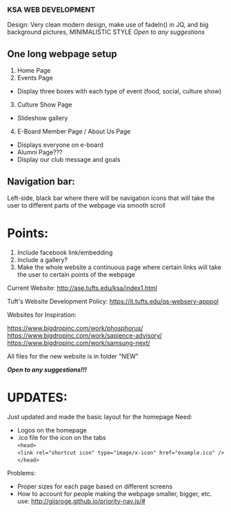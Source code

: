 ### KSA WEB DEVELOPMENT

Design: Very clean modern design, make use of fadeIn() in JQ, and big background pictures, MINIMALISTIC STYLE
*Open to any suggestions*


## One long webpage setup
1. Home Page
2. Events Page
  - Display three boxes with each type of event (food, social, culture show)
3. Culture Show Page
  - Slideshow gallery
4. E-Board Member Page / About Us Page
  - Displays everyone on e-board
  - Alumni Page???
  - Display our club message and goals
 
## Navigation bar:  
  Left-side, black bar where there will be navigation icons that will take the user to different parts of the webpage via smooth scroll

# Points: 
1. Include facebook link/embedding
2. Include a gallery?
3. Make the whole website a continuous page where certain links will take the user to certain points of the webpage

Current Website: http://ase.tufts.edu/ksa/index1.html

Tuft's Website Development Policy: https://it.tufts.edu/qs-webserv-apppol

Websites for Inspiration:

https://www.bigdropinc.com/work/phosphorus/  
https://www.bigdropinc.com/work/sapience-advisory/  
https://www.bigdropinc.com/work/samsung-next/

All files for the new website is in folder "NEW"


***Open to any suggestions!!!***


# UPDATES:

Just updated and made the basic layout for the homepage
Need: 
  - Logos on the homepage
  - .ico file for the icon on the tabs  
    `<head>`  
      `<link rel="shortcut icon" type="image/x-icon" href="example.ico" />`  
    `</head>`
    
Problems:
  - Proper sizes for each page based on different screens
  - How to account for people making the webpage smaller, bigger, etc.  
     use: http://gijsroge.github.io/priority-nav.js/#
  
  
